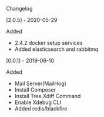 Changelog

[2.0.5] - 2020-05-29

Added
 * 2.4.2 docker setup services
 * Added elasticsearch and rabbitmq

[0.0.1] - 2019-06-10

Added
 * Mail Server(MailHog)
 * Install Composer
 * Install Tree,Xdiff Command
 * Enable Xdebug CLI
 * Added redis/blackfire